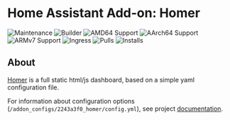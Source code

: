 # Home Assistant Add-on: Homer

![Maintenance](https://img.shields.io/maintenance/yes/2025.svg)
![Builder](https://img.shields.io/github/actions/workflow/status/Eskander/ha-addon-homer/.github/workflows/build.yml)
![AMD64 Support](https://img.shields.io/badge/amd64-yes-green.svg)
![AArch64 Support](https://img.shields.io/badge/aarch64-yes-green.svg)
![ARMv7 Support](https://img.shields.io/badge/armv7-yes-green.svg)
![Ingress](https://img.shields.io/badge/-ingress-blueviolet.svg?logo=cliqz&logoColor=white)
![Pulls](https://img.shields.io/badge/dynamic/json?url=https://gist.githubusercontent.com/Eskander/7bbbf38fce9710cb995f20defb9bd5a5/raw/package-stats.json&query=$.ha-addon-homer.total&label=Pulls)
![Installs](https://img.shields.io/badge/dynamic/json?url=https://analytics.home-assistant.io/addons.json&query=$["2243a3f0_homer"].total&label=Reported%20Installs)

## About

[Homer](https://github.com/bastienwirtz/homer) is a full static html/js dashboard, based on a simple yaml configuration file.

For information about configuration options (`/addon_configs/2243a3f0_homer/config.yml`), see project [documentation](https://github.com/bastienwirtz/homer/blob/main/docs/configuration.md).
